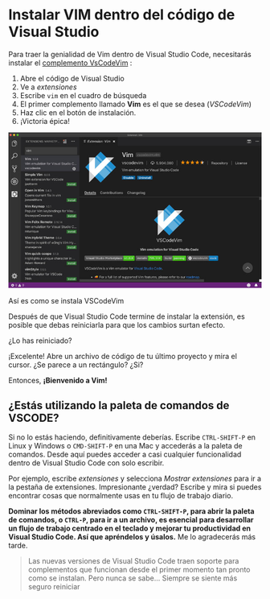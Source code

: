 # Instalar VIM dentro del código de Visual Studio

Para traer la genialidad de Vim dentro de Visual Studio Code, necesitarás instalar el [complemento VsCodeVim](https://github.com/VSCodeVim/Vim) :

1. Abre el código de Visual Studio
2. Ve a *extensiones*
3. Escribe `vim` en el cuadro de búsqueda
4. El primer complemento llamado **Vim** es el que se desea (*VSCodeVim*)
5. Haz clic en el botón de instalación.
6. ¡Victoria épica!

![Instalar VSCodeVim](./img/vscodevim-plugin.jpg)

Así es como se instala VSCodeVim

Después de que Visual Studio Code termine de instalar la extensión, es posible que debas reiniciarla para que los cambios surtan efecto.

¿Lo has reiniciado?

¡Excelente! Abre un archivo de código de tu último proyecto y mira el cursor. ¿Se parece a un rectángulo? ¿Si?

Entonces, **¡Bienvenido a Vim!**

## ¿Estás utilizando la paleta de comandos de VSCODE?

Si no lo estás haciendo, definitivamente deberías. Escribe `CTRL-SHIFT-P` en Linux y Windows o `CMD-SHIFT-P` en una Mac y accederás a la paleta de comandos. Desde aquí puedes acceder a casi cualquier funcionalidad dentro de Visual Studio Code con solo escribir.

Por ejemplo, escribe *extensiones* y selecciona *Mostrar extensiones* para ir a la pestaña de extensiones. Impresionante ¿verdad? Escribe y mira si puedes encontrar cosas que normalmente usas en tu flujo de trabajo diario.

**Dominar los métodos abreviados como `CTRL-SHIFT-P`, para abrir la paleta de comandos, o `CTRL-P`, para ir a un archivo, es esencial para desarrollar un flujo de trabajo centrado en el teclado y mejorar tu productividad en Visual Studio Code. Así que apréndelos y úsalos.** Me lo agradecerás más tarde.

> Las nuevas versiones de Visual Studio Code traen soporte para complementos que funcionan desde el primer momento tan pronto como se instalan. Pero nunca se sabe... Siempre se siente más seguro reiniciar